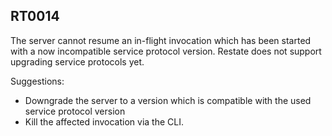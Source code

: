 ## RT0014

The server cannot resume an in-flight invocation which has been started with a now incompatible service protocol version. 
Restate does not support upgrading service protocols yet.

Suggestions:

* Downgrade the server to a version which is compatible with the used service protocol version
* Kill the affected invocation via the CLI.